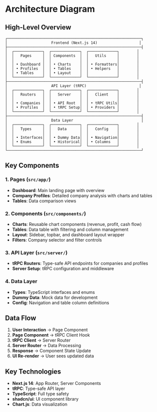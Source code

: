 # Architecture Diagram

## High-Level Overview

```
┌─────────────────────────────────────────────────────────────┐
│                    Frontend (Next.js 14)                   │
├─────────────────────────────────────────────────────────────┤
│  ┌─────────────┐  ┌─────────────┐  ┌─────────────┐        │
│  │   Pages     │  │ Components  │  │   Utils     │        │
│  │             │  │             │  │             │        │
│  │ • Dashboard │  │ • Charts    │  │ • Formatters│        │
│  │ • Profiles  │  │ • Tables    │  │ • Helpers   │        │
│  │ • Tables    │  │ • Layout    │  │             │        │
│  └─────────────┘  └─────────────┘  └─────────────┘        │
├─────────────────────────────────────────────────────────────┤
│                    API Layer (tRPC)                        │
│  ┌─────────────┐  ┌─────────────┐  ┌─────────────┐        │
│  │   Routers   │  │   Server    │  │   Client    │        │
│  │             │  │             │  │             │        │
│  │ • Companies │  │ • API Root  │  │ • tRPC Utils│        │
│  │ • Profiles  │  │ • tRPC Setup│  │ • Providers │        │
│  └─────────────┘  └─────────────┘  └─────────────┘        │
├─────────────────────────────────────────────────────────────┤
│                    Data Layer                               │
│  ┌─────────────┐  ┌─────────────┐  ┌─────────────┐        │
│  │   Types     │  │   Data      │  │   Config    │        │
│  │             │  │             │  │             │        │
│  │ • Interfaces│  │ • Dummy Data│  │ • Navigation│        │
│  │ • Enums     │  │ • Historical│  │ • Columns   │        │
│  └─────────────┘  └─────────────┘  └─────────────┘        │
└─────────────────────────────────────────────────────────────┘
```

## Key Components

### 1. **Pages** (`src/app/`)

- **Dashboard**: Main landing page with overview
- **Company Profiles**: Detailed company analysis with charts and tables
- **Tables**: Data comparison views

### 2. **Components** (`src/components/`)

- **Charts**: Reusable chart components (revenue, profit, cash flow)
- **Tables**: Data table with filtering and column management
- **Layout**: Sidebar, topbar, and dashboard layout wrapper
- **Filters**: Company selector and filter controls

### 3. **API Layer** (`src/server/`)

- **tRPC Routers**: Type-safe API endpoints for companies and profiles
- **Server Setup**: tRPC configuration and middleware

### 4. **Data Layer**

- **Types**: TypeScript interfaces and enums
- **Dummy Data**: Mock data for development
- **Config**: Navigation and table column definitions

## Data Flow

1. **User Interaction** → Page Component
2. **Page Component** → tRPC Client Hook
3. **tRPC Client** → Server Router
4. **Server Router** → Data Processing
5. **Response** → Component State Update
6. **UI Re-render** → User sees updated data

## Key Technologies

- **Next.js 14**: App Router, Server Components
- **tRPC**: Type-safe API layer
- **TypeScript**: Full type safety
- **shadcn/ui**: UI component library
- **Chart.js**: Data visualization
